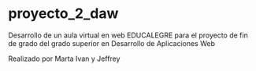 # proyecto_2_daw
Desarrollo de un aula virtual en web EDUCALEGRE para el proyecto de fin de grado del  grado superior en Desarrollo de Aplicaciones Web

Realizado por Marta Ivan y Jeffrey
